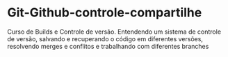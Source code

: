 # Git-Github-controle-compartilhe
Curso de Builds e Controle de versão. Entendendo um sistema de controle de versão, salvando e recuperando o código em diferentes versões, resolvendo merges e conflitos e trabalhando com diferentes branches
